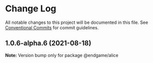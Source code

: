 # Change Log

All notable changes to this project will be documented in this file.
See [Conventional Commits](https://conventionalcommits.org) for commit guidelines.

## 1.0.6-alpha.6 (2021-08-18)

**Note:** Version bump only for package @endgame/alice
